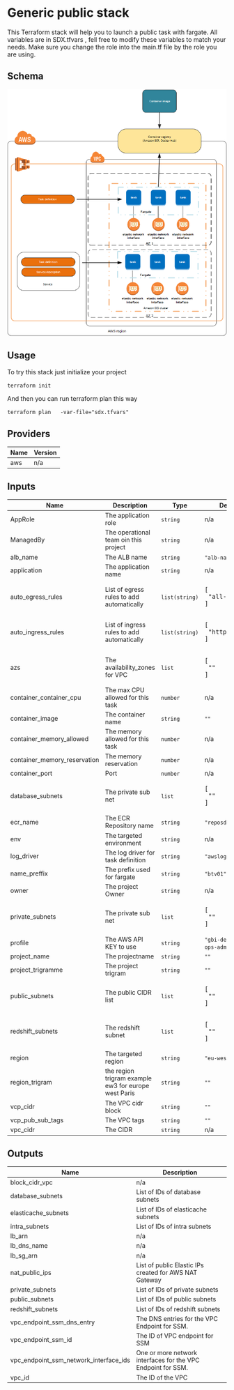 # Generic public stack

This Terraform stack will help you to launch a public task with fargate.
All variables are in SDX.tfvars , fell free to modify these variables to match your needs. Make sure you change the role into the main.tf file by the role you are using.


## Schema

![image info](images/overview-fargate.png "Schema")



## Usage

To try this stack just initialize your project

```
terraform init
```
And then you can run terraform plan this way

```
terraform plan   -var-file="sdx.tfvars"
```
## Providers

| Name | Version |
|------|---------|
| aws | n/a |

## Inputs

| Name | Description | Type | Default | Required |
|------|-------------|------|---------|:-----:|
| AppRole | The application role | `string` | n/a | yes |
| ManagedBy | The operational team oin this project | `string` | n/a | yes |
| alb\_name | The ALB name | `string` | `"alb-name"` | no |
| application | The application name | `string` | n/a | yes |
| auto\_egress\_rules | List of egress rules to add automatically | `list(string)` | <pre>[<br>  "all-all"<br>]</pre> | no |
| auto\_ingress\_rules | List of ingress rules to add automatically | `list(string)` | <pre>[<br>  "http-80-tcp"<br>]</pre> | no |
| azs | The availability\_zones for VPC | `list` | <pre>[<br>  ""<br>]</pre> | no |
| container\_container\_cpu | The max CPU  allowed for this task | `number` | n/a | yes |
| container\_image | The container name | `string` | `""` | no |
| container\_memory\_allowed | The memory allowed for this task | `number` | n/a | yes |
| container\_memory\_reservation | The memory reservation | `number` | n/a | yes |
| container\_port | Port | `number` | n/a | yes |
| database\_subnets | The private sub net | `list` | <pre>[<br>  ""<br>]</pre> | no |
| ecr\_name | The ECR Repository name | `string` | `"reposdx"` | no |
| env | The targeted environment | `string` | n/a | yes |
| log\_driver | The log driver for task definition | `string` | `"awslog"` | no |
| name\_preffix | The prefix used for fargate | `string` | `"btv01"` | no |
| owner | The project Owner | `string` | n/a | yes |
| private\_subnets | The private sub net | `list` | <pre>[<br>  ""<br>]</pre> | no |
| profile | The AWS API KEY to use | `string` | `"gbi-devops-sbx-ops-admin"` | no |
| project\_name | The projectname | `string` | `""` | no |
| project\_trigramme | The project trigram | `string` | `""` | no |
| public\_subnets | The public CIDR list | `list` | <pre>[<br>  ""<br>]</pre> | no |
| redshift\_subnets | The redshift subnet | `list` | <pre>[<br>  ""<br>]</pre> | no |
| region | The targeted region | `string` | `"eu-west-3"` | no |
| region\_trigram | the region trigram example ew3 for europe west Paris | `string` | `""` | no |
| vcp\_cidr | The VPC cidr block | `string` | `""` | no |
| vcp\_pub\_sub\_tags | The VPC tags | `string` | `""` | no |
| vpc\_cidr | The CIDR | `string` | n/a | yes |

## Outputs

| Name | Description |
|------|-------------|
| block\_cidr\_vpc | n/a |
| database\_subnets | List of IDs of database subnets |
| elasticache\_subnets | List of IDs of elasticache subnets |
| intra\_subnets | List of IDs of intra subnets |
| lb\_arn | n/a |
| lb\_dns\_name | n/a |
| lb\_sg\_arn | n/a |
| nat\_public\_ips | List of public Elastic IPs created for AWS NAT Gateway |
| private\_subnets | List of IDs of private subnets |
| public\_subnets | List of IDs of public subnets |
| redshift\_subnets | List of IDs of redshift subnets |
| vpc\_endpoint\_ssm\_dns\_entry | The DNS entries for the VPC Endpoint for SSM. |
| vpc\_endpoint\_ssm\_id | The ID of VPC endpoint for SSM |
| vpc\_endpoint\_ssm\_network\_interface\_ids | One or more network interfaces for the VPC Endpoint for SSM. |
| vpc\_id | The ID of the VPC |
